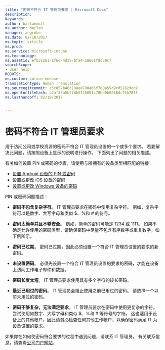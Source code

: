```yaml
---
title: "密码不符合 IT 管理员要求 | Microsoft Docs"
description: 
keywords: 
author: barlanmsft
ms.author: barlan
manager: angrobe
ms.date: 02/10/2017
ms.topic: article
ms.prod: 
ms.service: microsoft-intune
ms.technology: 
ms.assetid: efb3c261-1f6c-4d39-bfa4-18661f8c59c7
searchScope:
- User help
ROBOTS: 
ms.custom: intune-enduser
translationtype: Human Translation
ms.sourcegitcommit: c5c857b46c13aee790ab5f780a59d9cd51029cd2
ms.openlocfilehash: a2af33a5b274b01f6651c76bd0b0038dc74b785f
ms.lasthandoff: 02/10/2017


---
```


# <a name="your-password-does-not-meet-your-it-admins-requirements"></a>密码不符合 IT 管理员要求

用于访问公司或学校资源的密码不符合 IT 管理员设置的一个或多个要求。 若要解决此问题，请按照设备上显示的说明进行操作。 下面列出了问题的相关描述。

有关如何设置 PIN 或密码的步骤，请使用与所拥有的设备类型相匹配的链接：

- [设置 Android 设备的 PIN 或密码](set-your-pin-or-password-android.md)
- [设置或更改 iOS 设备的密码](set-or-change-your-passcode-ios.md)
- [设置或更改 Windows 设备的密码](set-or-change-your-password-windows.md)

PIN 或密码问题描述：

- **密码不包含复杂字符**。 IT 管理员要求在密码中使用复杂字符。 例如，复杂字符可以是数字、大写字母和类似 $、%和 # 的符号。

- **密码太简单并且不够安全**。 例如，简单的密码可能是 1234 或 1111。 如果不确定允许使用的密码类型，请确保密码中尽量不包含有序数字或重复数字，如下例所示。

- **密码已过期**。 密码已过期，因此必须设置一个符合 IT 管理员设置的要求的新密码。

- **未设置密码**。 必须先设置一个符合 IT 管理员设置的要求的密码，才能在设备上访问工作电子邮件和数据。

- **密码长度太短**。 IT 管理员要求使用具有多个字符的较长密码。

- **最近已用过的密码**。 IT 管理员会阻止使用之前已用过的密码。 请选择一个以前未用过的密码。

- **密码不够复杂，无法满足要求**。 IT 管理员要求在密码中使用更复杂的字符。 尝试使用如数字、大写字母和类似 $、%和 # 等符号的字符。 这也适用于设备上的其他帐户，因此请务必检查任何其他工作帐户，以确保密码满足 IT 为设备设置的要求。

如果你在如何使密码符合要求的过程中遇到问题，请联系 IT 管理员。 有关联系信息，请查看[公司门户网站](http://portal.manage.microsoft.com)。

